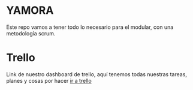 # YAMORA
Este repo vamos a tener todo lo necesario para el modular, con una metodología scrum.

# Trello
Link de nuestro dashboard de trello, aquí tenemos todas nuestras tareas, planes y cosas por hacer [ir a trello](https://trello.com/b/mriD8Nmb/yamora-rentals)
